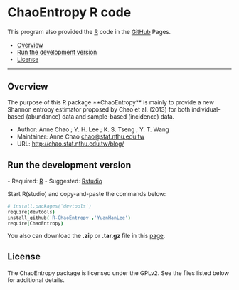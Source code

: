 ChaoEntropy R code
================
<font size="2">This program also provided the <a href="http://www.r-project.org/" target="_blank">R</a> code in the <a href="https://github.com/" target="_blank">GitHub</a> Pages.

* [Overview](#overview2)
* [Run the development version](#run)
* [License](#license)

* * * * * * * *

<h2 id="overview2">Overview</h2>
The purpose of this R package **ChaoEntropy** is mainly to provide a new Shannon entropy estimator proposed by Chao et al. (2013) for both individual-based (abundance) data and sample-based (incidence) data.

- Author: Anne Chao ; Y. H. Lee ; K. S. Tseng ; Y. T. Wang 
- Maintainer: Anne Chao chao@stat.nthu.edu.tw
- URL: http://chao.stat.nthu.edu.tw/blog/

<h2 id="run">Run the development version</h2>
- Required: <a href="http://www.r-project.org/" target="_blank">R</a>
- Suggested: <a href="http://www.rstudio.com/ide/download/" target="_blank">Rstudio</a>

Start R(studio) and copy-and-paste the commands below:
``` coffee
# install.packages('devtools')
require(devtools)
install_github('R-ChaoEntropy','YuanHanLee')
require(ChaoEntropy)
```

You also can download the **.zip** or **.tar.gz** file in this <a href="http://yuanhanlee.github.io/R-ChaoEntropy/" target="_blank">page</a>.

<h2 id="license">License</h2>
The ChaoEntropy package is licensed under the GPLv2. See the files listed below for additional details. </font> 
